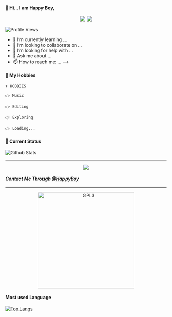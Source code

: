 




#### 👋 Hi... I am Happy Boy, 

<p align="middle">
<img src="https://badgen.net/badge/Name/HappyBoy/FF33FF?icon=awesome&labelColor=0080FF"></a>
<img src="https://badgen.net/badge/Skills/python/Red?icon=terminal&labelColor=blue"></a>


![Profile Views](https://hits.seeyoufarm.com/api/count/incr/badge.svg?url=https://github.com/HappyBoy05/&title=Profile%20Views)



- 🌱 I’m currently learning ...
- 👯 I’m looking to collaborate on ...
- 🤔 I’m looking for help with ...
- 💬 Ask me about ...
- 📫 How to reach me: ...
-->


#### 🥰 My Hobbies 

```
⚜️ HOBBIES 

👉 Music

👉 Editing

👉 Exploring

👉 Loading...
```

#### 🔰 Current Status

![Github Stats](https://github-readme-stats.vercel.app/api?username=HappyBoy05&show_icons=true&include_all_commits=true&theme=vue&cache_seconds=86400)

___


[<p align="center">
<img src="https://telegra.ph/file/fe30025024f1f2c42f801.jpg">](https://telegram.dog/HappyBoy59)



#### <i>Contact Me Through [@HappyBoy](https://telegram.me/HappyBoy59)</i> 

---

<p align="center">
    <a href="https://t.me/HappyBoy59">
        <img alt="GPL3" src ="https://raw.githubusercontent.com/mayankchaudhary26/Cool-Readme-ideas/master/data/octocat/daftpunktocat-guy.gif" width="300" height="300"/>
    </a>
</p>


#### Most used Language 

[![Top Langs](https://github-readme-stats.vercel.app/api/top-langs/?username=HappyBoy05&layout=compact)](https://github.com/HappyBoy05)
<br />
<br />

